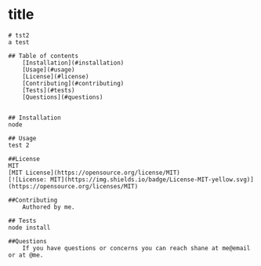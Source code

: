 # title
    # tst2
    a test

    ## Table of contents
        [Installation](#installation)
        [Usage](#usage)
        [License](#license)
        [Contributing](#contributing)
        [Tests](#tests)
        [Questions](#questions)
    

    ## Installation
    node

    ## Usage
    test 2

    ##License
    MIT
    [MIT License](https://opensource.org/license/MIT)
    [![License: MIT](https://img.shields.io/badge/License-MIT-yellow.svg)](https://opensource.org/licenses/MIT)

    ##Contributing
        Authored by me.

    ## Tests
    node install

    ##Questions
        If you have questions or concerns you can reach shane at me@email or at @me.

    

